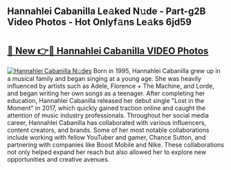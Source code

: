 ## Hannahlei Cabanilla Le𝚊ked N𝚞de - Part-g2B Video Photos - Hot Onlyf𝚊ns Le𝚊ks 6jd59

# <h2><a href="http://ac35169.deff.icu/?id=Hannahlei+Cabanilla">🔗 New 👉🔴 Hannahlei Cabanilla VIDEO Photos</a></h2>

[![Hannahlei Cabanilla N𝚞des](https://i.imgur.com/rIISA9y.gif)](http://ac35169.deff.icu/?id=Hannahlei+Cabanilla)
Born in 1995, Hannahlei Cabanilla grew up in a musical family and began singing at a young age. She was heavily influenced by artists such as Adele, Florence + The Machine, and Lorde, and began writing her own songs as a teenager. After completing her education, Hannahlei Cabanilla released her debut single "Lost in the Moment" in 2017, which quickly gained traction online and caught the attention of music industry professionals. Throughout her social media career, Hannahlei Cabanilla has collaborated with various influencers, content creators, and brands. Some of her most notable collaborations include working with fellow YouTuber and gamer, Chance Sutton, and partnering with companies like Boost Mobile and Nike. These collaborations not only helped expand her reach but also allowed her to explore new opportunities and creative avenues.
